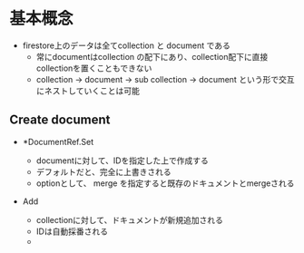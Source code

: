 
# 基本概念
- firestore上のデータは全てcollection と document である
  - 常にdocumentはcollection の配下にあり、collection配下に直接collectionを置くこともできない
  - collection → document → sub collection → document という形で交互にネストしていくことは可能


## Create document
- *DocumentRef.Set
    -  documentに対して、IDを指定した上で作成する
	- デフォルトだと、完全に上書きされる
	- optionとして、 merge を指定すると既存のドキュメントとmergeされる

- Add
  - collectionに対して、ドキュメントが新規追加される
  - IDは自動採番される
  - 
<!--stackedit_data:
eyJoaXN0b3J5IjpbLTEwMTg5NjkwNjgsMTU3NTM0MTU1OV19
-->